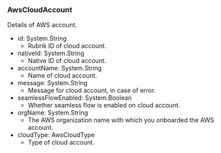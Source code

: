 ### AwsCloudAccount
Details of AWS account.

- id: System.String
  - Rubrik ID of cloud account.
- nativeId: System.String
  - Native ID of cloud account.
- accountName: System.String
  - Name of cloud account.
- message: System.String
  - Message for cloud account, in case of error.
- seamlessFlowEnabled: System.Boolean
  - Whether seamless flow is enabled on cloud account.
- orgName: System.String
  - The AWS organization name with which you onboarded the AWS account.
- cloudType: AwsCloudType
  - Type of cloud account.
